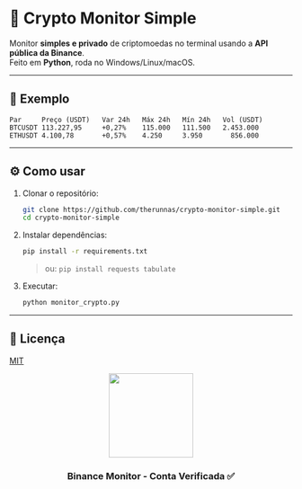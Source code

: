 # 🚀 Crypto Monitor Simple

Monitor **simples e privado** de criptomoedas no terminal usando a **API pública da Binance**.  
Feito em **Python**, roda no Windows/Linux/macOS.

---

## 📸 Exemplo

```text
Par     Preço (USDT)   Var 24h   Máx 24h   Mín 24h   Vol (USDT)
BTCUSDT 113.227,95     +0,27%    115.000   111.500   2.453.000
ETHUSDT 4.100,78       +0,57%    4.250     3.950       856.000
```

---

## ⚙️ Como usar

1. Clonar o repositório:
   ```bash
   git clone https://github.com/therunnas/crypto-monitor-simple.git
   cd crypto-monitor-simple
   ```

2. Instalar dependências:
   ```bash
   pip install -r requirements.txt
   ```
   > ou: `pip install requests tabulate`

3. Executar:
   ```bash
   python monitor_crypto.py
   ```

---

## 📜 Licença
[MIT](LICENSE)

<p align="center">
  <img src="https://github.com/therunnas/crypto-monitor-simple/assets/TVRjMU5UYzRNREV6TlE9PV8xMjY5Mjk2.gif" width="150"/>
</p>

<h3 align="center">Binance Monitor - Conta Verificada ✅</h3>


